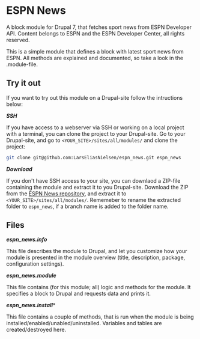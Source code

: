 ESPN News
=========

A block module for Drupal 7, that fetches sport news from ESPN Developer API.
Content belongs to ESPN and the ESPN Developer Center, all rights reserved.

This is a simple module that defines a block with latest sport news from ESPN. All methods are explained and documented, so take a look in the .module-file.

## Try it out
If you want to try out this module on a Drupal-site follow the intructions below:

***SSH***

If you have access to a webserver via SSH or working on a local project with a terminal, you can clone the project to your Drupal-site. Go to your Drupal-site, and go to `<YOUR_SITE>/sites/all/modules/` and clone the project:
```bash
git clone git@github.com:LarsEliasNielsen/espn_news.git espn_news
```

***Download***

If you don't have SSH access to your site, you can downlaod a ZIP-file containing the module and extract it to you Drupal-site. Download the ZIP from the [ESPN News repository](https://github.com/LarsEliasNielsen/espn_news), and extract it to `<YOUR_SITE>/sites/all/modules/`.
Rememeber to rename the extracted folder to `espn_news`, if a branch name is added to the folder name.


## Files
***espn_news.info***

This file describes the module to Drupal, and let you customize how your module is presented in the module overview (title, description, package, configuration settings).

***espn_news.module***

This file contains (for this module; all) logic and methods for the module. It specifies a block to Drupal and requests data and prints it.

***espn_news.install****

This file contains a couple of methods, that is run when the module is being installed/enabled/unabled/uninstalled.
Variables and tables are created/destroyed here.
